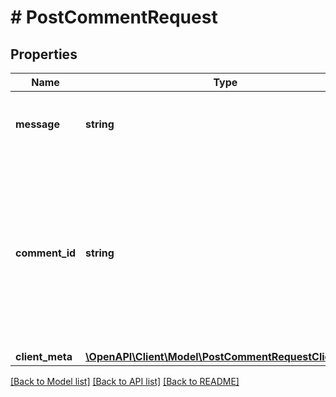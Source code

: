 # # PostCommentRequest

## Properties

Name | Type | Description | Notes
------------ | ------------- | ------------- | -------------
**message** | **string** | The text contents of the comment to post. |
**comment_id** | **string** | The ID of the comment to reply to, if any. This must be a root comment. You cannot reply to other replies (a comment that has a parent_id). | [optional]
**client_meta** | [**\OpenAPI\Client\Model\PostCommentRequestClientMeta**](PostCommentRequestClientMeta.md) |  | [optional]

[[Back to Model list]](../../README.md#models) [[Back to API list]](../../README.md#endpoints) [[Back to README]](../../README.md)
